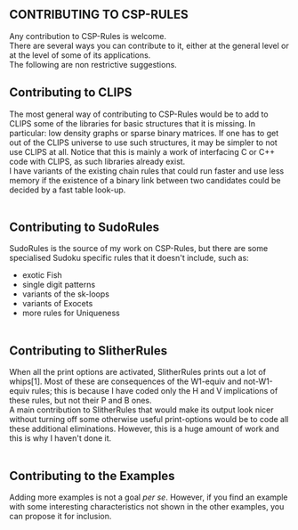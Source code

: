 
## CONTRIBUTING TO CSP-RULES

Any contribution to CSP-Rules is welcome.<br>
There are several ways you can contribute to it, either at the general level or at the level of some of its applications.<br>
The following are non restrictive suggestions.<br>

## Contributing to CLIPS<br>
The most general way of contributing to CSP-Rules would be to add to CLIPS some of the libraries for basic structures that it is missing. In particular: low density graphs or sparse binary matrices. If one has to get out of the CLIPS universe to use such structures, it may be simpler to not use CLIPS at all. Notice that this is mainly a work of interfacing C or C++ code with CLIPS, as such libraries already exist.<br>
I have variants of the existing chain rules that could run faster and use less memory if the existence of a binary link between two candidates could be decided by a fast table look-up.<br><br>


## Contributing to SudoRules<br>
SudoRules is the source of my work on CSP-Rules, but there are some specialised Sudoku specific rules that it doesn't include, such as:<br>
- exotic Fish<br>
- single digit patterns<br>
- variants of the sk-loops<br>
- variants of Exocets<br>
- more rules for Uniqueness<br><br>


## Contributing to SlitherRules<br>
When all the print options are activated, SlitherRules prints out a lot of whips[1]. Most of these are consequences of the W1-equiv and not-W1-equiv rules; this is because I have coded only the H and V implications of these rules, but not their P and B ones.<br>
A main contribution to SlitherRules that would make its output look nicer without turning off some otherwise useful print-options would be to code all these additional eliminations. However, this is a huge amount of work and this is why I haven't done it.<br><br>


## Contributing to the Examples<br>
Adding more examples is not a goal _per se_. However, if you find an example with some interesting characteristics not shown in the other examples, you can propose it for inclusion.<br><br>








